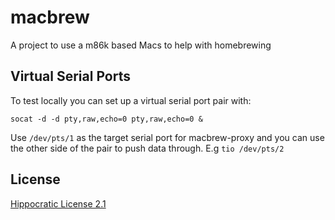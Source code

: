 # macbrew
A project to use a m86k based Macs to help with homebrewing

## Virtual Serial Ports

To test locally you can set up a virtual serial port pair with:

```
socat -d -d pty,raw,echo=0 pty,raw,echo=0 &
```

Use `/dev/pts/1` as the target serial port for macbrew-proxy and 
you can use the other side of the pair to push data through. E.g `tio /dev/pts/2`

## License

[Hippocratic License 2.1](https://firstdonoharm.dev)
